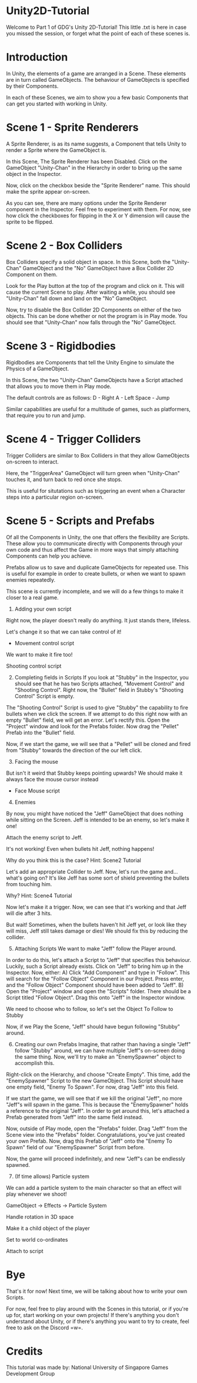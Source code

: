 # Unity2D-Tutorial

Welcome to Part 1 of GDG's Unity 2D-Tutorial! This little .txt is 
here in case you missed the session, or forget what the point of 
each of these scenes is.

# Introduction
In Unity, the elements of a game are arranged in a Scene.
These elements are in turn called GameObjects.
The behaviour of GameObjects is specified by their Components.

In each of these Scenes, we aim to show you a few basic Components
that can get you started with working in Unity.

# Scene 1 - Sprite Renderers
A Sprite Renderer, is as its name suggests, a Component that tells
Unity to render a Sprite where the GameObject is.

In this Scene, The Sprite Renderer has been Disabled. Click on the
GameObject "Unity-Chan" in the Hierarchy in order to bring up the
same object in the Inspector.

Now, click on the checkbox beside the "Sprite Renderer" name. This
should make the sprite appear on-screen.

As you can see, there are many options under the Sprite Renderer
component in the Inspector. Feel free to experiment with them.
For now, see how click the checkboxes for flipping in the X or Y
dimension will cause the sprite to be flipped.

# Scene 2 - Box Colliders
Box Colliders specify a solid object in space. In this Scene, both
the "Unity-Chan" GameObject and the "No" GameObject have a 
Box Collider 2D Component on them.

Look for the Play button at the top of the program and click on it.
This will cause the current Scene to play. After waiting a while, 
you should see "Unity-Chan" fall down and land on the 
"No" GameObject.

Now, try to disable the Box Collider 2D Components on either of the
two objects. This can be done whether or not the program is in Play
mode. You should see that "Unity-Chan" now falls through the "No"
GameObject.

# Scene 3 - Rigidbodies
Rigidbodies are Components that tell the Unity Engine to simulate
the Physics of a GameObject.

In this Scene, the two "Unity-Chan" GameObjects have a Script
attached that allows you to move them in Play mode.

The default controls are as follows:
D     - Right
A     - Left
Space - Jump

Similar capabilities are useful for a multitude of games, such as
platformers, that require you to run and jump.

# Scene 4 - Trigger Colliders
Trigger Colliders are similar to Box Colliders in that they allow
GameObjects on-screen to interact.

Here, the "TriggerArea" GameObject will turn green when "Unity-Chan" 
touches it, and turn back to red once she stops.

This is useful for situtations such as triggering an event when a 
Character steps into a particular region on-screen.

# Scene 5 - Scripts and Prefabs
Of all the Components in Unity, the one that offers the flexibility
are Scripts. These allow you to communicate directly with Components
through your own code and thus affect the Game in more ways that
simply attaching Components can help you achieve.

Prefabs allow us to save and duplicate GameObjects for repeated use. 
This is useful for example in order to create bullets, or when we
want to spawn enemies repeatedly.

This scene is currently incomplete, and we will do a few things to
make it closer to a real game.

1. Adding your own script

Right now, the player doesn't really do anything. It just stands there,
lifeless.

Let's change it so that we can take control of it!

- Movement control script

We want to make it fire too!

Shooting control script

2. Completing fields in Scripts
If you look at "Stubby" in the Inspector, you should see that he has
two Scripts attached, "Movement Control" and "Shooting Control".
Right now, the "Bullet" field in Stubby's "Shooting Control" Script
is empty.

The "Shooting Control" Script is used to give "Stubby" the 
capability to fire bullets when we click the screen. If we attempt
to do this right now with an empty "Bullet" field, we will get an 
error. Let's rectify this. Open the "Project" window and look for
the Prefabs  folder. Now drag the "Pellet" Prefab into the "Bullet"
field.

Now, if we start the game, we will see that a "Pellet" will be
cloned and fired from "Stubby" towards the direction of the our
left click.

3. Facing the mouse

But isn't it weird that Stubby keeps pointing upwards? We should
make it always face the mouse cursor instead

- Face Mouse script

4. Enemies

By now, you might have noticed the "Jeff" GameObject that does
nothing while sitting on the Screen. Jeff is intended to be an enemy,
so let's make it one!

Attach the enemy script to Jeff.

It's not working! Even when bullets hit Jeff, nothing happens!

Why do you think this is the case? Hint: Scene2 Tutorial

Let's add an appropriate Collider to Jeff. Now, let's run the game and...
what's going on? It's like Jeff has some sort of shield preventing the
bullets from touching him.

Why? Hint: Scene4 Tutorial

Now let's make it a trigger. Now, we can see that it's working and that
Jeff will die after 3 hits.

But wait! Sometimes, when the bullets haven't hit Jeff yet, or look like they
will miss, Jeff still takes damage or dies! We should fix this by reducing
the collider.

5. Attaching Scripts
We want to make "Jeff" follow the Player around.

In order to do this, let's attach a Script to "Jeff" that specifies
this behaviour. Luckily, such a Script already exists. Click on
"Jeff" to bring him up in the Inspector. Now, either:
A) Click "Add Component" and type in "Follow". This will search
   for the "Follow Object" Component in our Project. Press enter, and
   the "Follow Object" Component should have been added to "Jeff".
B) Open the "Project" window and open the "Scripts" folder. There
   should be a Script titled "Follow Object". Drag this onto "Jeff" in
   the Inspector window.

We need to choose who to follow, so let's set the Object To Follow to 
Stubby

Now, if we Play the Scene, "Jeff" should have begun following
"Stubby" around.

 
6. Creating our own Prefabs
Imagine, that rather than having a single "Jeff" follow "Stubby"
around, we can have multiple "Jeff"s on-screen doing the same thing.
Now, we'll try to make an "EnemySpawner" object to accomplish this.

Right-click on the Hierarchy, and choose "Create Empty". This time,
add the "EnemySpawner" Script to the new GameObject. This Script
should have one empty field, "Enemy To Spawn". For now, drag "Jeff"
into this field.

If we start the game, we will see that if we kill the original
"Jeff", no more "Jeff"s will spawn in the game. This is because the
"EnemySpawner" holds a reference to the original "Jeff". In order to
get around this, let's attached a Prefab generated from "Jeff" into
the same field instead.

Now, outside of Play mode, open the "Prefabs" folder. Drag "Jeff"
from the Scene view into the "Prefabs" folder. Congratulations,
you've just created your own Prefab. Now, drag this Prefab of "Jeff"
onto the "Enemy To Spawn" field of our "EnemySpawner" Script from
before.

Now, the game will proceed indefinitely, and new "Jeff"s can be
endlessly spawned.

7. (If time allows) Particle system

We can add a particle system to the main character so that an effect
will play whenever we shoot!

GameObject -> Effects -> Particle System

Handle rotation in 3D space

Make it a child object of the player

Set to world co-ordinates

Attach to script

# Bye

That's it for now! Next time, we will be talking about how to write
your own Scripts.

For now, feel free to play around with the Scenes in this tutorial,
or if you're up for, start working on your own projects! If there's
anything you don't understand about Unity, or if there's anything 
you want to try to create, feel free to ask on the Discord =w=.

# Credits

This tutorial was made by:
National University of Singapore
Games Development Group